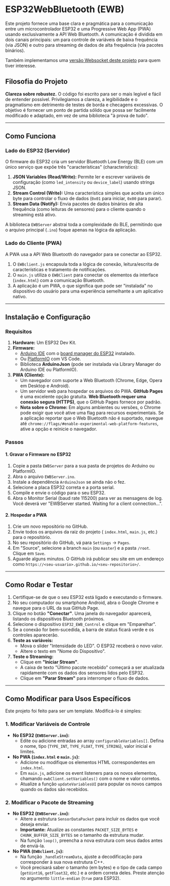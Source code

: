 # ESP32WebBluetooth (EWB)

Este projeto fornece uma base clara e pragmática para a comunicação entre um microcontrolador ESP32 e uma Progressive Web App (PWA) usando exclusivamente a API Web Bluetooth. A comunicação é dividida em dois canais principais: um para controle de variáveis de baixa frequência (via JSON) e outro para streaming de dados de alta frequência (via pacotes binários).

Também implementamos uma [versão Websocket deste projeto](https://github.com/jocoteles/ESP32WebsocketControl) para quem tiver interesse.

## Filosofia do Projeto

**Clareza sobre robustez.** O código foi escrito para ser o mais legível e fácil de entender possível. Privilegiamos a clareza, a legibilidade e o pragmatismo em detrimento de testes de borda e checagens excessivas. O objetivo é fornecer um ponto de partida sólido que possa ser facilmente modificado e adaptado, em vez de uma biblioteca "à prova de tudo".

---

## Como Funciona

### Lado do ESP32 (Servidor)
O firmware do ESP32 cria um servidor Bluetooth Low Energy (BLE) com um único serviço que expõe três "características" (characteristics):
1.  **JSON Variables (Read/Write):** Permite ler e escrever variáveis de configuração (como `led_intensity` ou `device_label`) usando strings JSON.
2.  **Stream Control (Write):** Uma característica simples que aceita um único byte para controlar o fluxo de dados (`0x01` para iniciar, `0x00` para parar).
3.  **Stream Data (Notify):** Envia pacotes de dados binários de alta frequência (como leituras de sensores) para o cliente quando o streaming está ativo.

A biblioteca `EWBServer` abstrai toda a complexidade do BLE, permitindo que o arquivo principal (`.ino`) foque apenas na lógica da aplicação.

### Lado do Cliente (PWA)
A PWA usa a API Web Bluetooth do navegador para se conectar ao ESP32.
1.  O `EWBclient.js` encapsula toda a lógica de conexão, leitura/escrita de características e tratamento de notificações.
2.  O `main.js` utiliza o `EWBClient` para conectar os elementos da interface (`index.html`) com a comunicação Bluetooth.
3.  A aplicação é um PWA, o que significa que pode ser "instalada" no dispositivo do usuário para uma experiência semelhante a um aplicativo nativo.

---

## Instalação e Configuração

### Requisitos

1.  **Hardware:** Um ESP32 Dev Kit.
2.  **Firmware:**
    *   [Arduino IDE](https://www.arduino.cc/en/software) com o [board manager do ESP32](https://docs.espressif.com/projects/arduino-esp32/en/latest/installing.html) instalado.
    *   Ou [PlatformIO](https://platformio.org/) com VS Code.
    *   Biblioteca **ArduinoJson** (pode ser instalada via Library Manager do Arduino IDE ou PlatformIO).
3.  **PWA (Cliente):**
    *   Um navegador com suporte a Web Bluetooth (Chrome, Edge, Opera em Desktop e Android).
    *   Um servidor web para hospedar os arquivos do PWA. **GitHub Pages** é uma excelente opção gratuita. **Web Bluetooth requer uma conexão segura (HTTPS)**, que o GitHub Pages fornece por padrão.
    *   **Nota sobre o Chrome:** Em alguns ambientes ou versões, o Chrome pode exigir que você ative uma flag para recursos experimentais. Se a aplicação reportar que o Web Bluetooth não é suportado, navegue até `chrome://flags/#enable-experimental-web-platform-features`, ative a opção e reinicie o navegador.

### Passos

#### 1. Gravar o Firmware no ESP32

1.  Copie a pasta `EWBServer` para a sua pasta de projetos do Arduino ou PlatformIO.
2.  Abra o arquivo `EWBServer.ino`.
3.  Instale a dependência `ArduinoJson` se ainda não o fez.
4.  Selecione a placa ESP32 correta e a porta serial.
5.  Compile e envie o código para o seu ESP32.
6.  Abra o Monitor Serial (baud rate 115200) para ver as mensagens de log. Você deverá ver "EWBServer started. Waiting for a client connection...".

#### 2. Hospedar a PWA

1.  Crie um novo repositório no GitHub.
2.  Envie todos os arquivos da raiz do projeto ( `index.html`, `main.js`, etc.) para o repositório.
3.  No seu repositório do GitHub, vá para `Settings` -> `Pages`.
4.  Em "Source", selecione a branch `main` (ou `master`) e a pasta `/root`. Clique em `Save`.
5.  Aguarde alguns minutos. O GitHub irá publicar seu site em um endereço como `https://<seu-usuario>.github.io/<seu-repositorio>/`.

---

## Como Rodar e Testar

1.  Certifique-se de que o seu ESP32 está ligado e executando o firmware.
2.  No seu computador ou smartphone Android, abra o Google Chrome e navegue para o URL da sua GitHub Page.
3.  Clique no botão **"Conectar"**. Uma janela do navegador aparecerá, listando os dispositivos Bluetooth próximos.
4.  Selecione o dispositivo `ESP32_EWB_Control` e clique em "Emparelhar".
5.  Se a conexão for bem-sucedida, a barra de status ficará verde e os controles aparecerão.
6.  **Teste as variáveis:**
    *   Mova o slider "Intensidade do LED". O ESP32 receberá o novo valor.
    *   Altere o texto em "Nome do Dispositivo".
7.  **Teste o Streaming:**
    *   Clique em **"Iniciar Stream"**.
    *   A caixa de texto "Último pacote recebido" começará a ser atualizada rapidamente com os dados dos sensores lidos pelo ESP32.
    *   Clique em **"Parar Stream"** para interromper o fluxo de dados.

---

## Como Modificar para Usos Específicos

Este projeto foi feito para ser um template. Modificá-lo é simples:

### 1. Modificar Variáveis de Controle

*   **No ESP32 (`EWBServer.ino`):**
    *   Edite ou adicione entradas ao array `configurableVariables[]`. Defina o nome, tipo (`TYPE_INT`, `TYPE_FLOAT`, `TYPE_STRING`), valor inicial e limites.
*   **No PWA (`index.html` e `main.js`):**
    *   Adicione ou modifique os elementos HTML correspondentes em `index.html`.
    *   Em `main.js`, adicione os event listeners para os novos elementos, chamando `ewbClient.setVariables()` com o nome e valor corretos.
    *   Atualize a função `updateVariablesUI` para popular os novos campos quando os dados são recebidos.

### 2. Modificar o Pacote de Streaming

*   **No ESP32 (`EWBServer.ino`):**
    *   Altere a estrutura `SensorDataPacket` para incluir os dados que você deseja enviar.
    *   **Importante:** Atualize as constantes `PACKET_SIZE_BYTES` e `CHUNK_BUFFER_SIZE_BYTES` se o tamanho da estrutura mudar.
    *   Na função `loop()`, preencha a nova estrutura com seus dados antes de enviá-la.
*   **No PWA (`EWBclient.js`):**
    *   Na função `_handleStreamData`, ajuste a decodificação para corresponder à sua nova estrutura C++.
    *   Você precisará saber o tamanho (em bytes) e o tipo de cada campo (`getUint16`, `getFloat32`, etc.) e a ordem correta deles. Preste atenção no argumento `little-endian` (`true` para ESP32).
